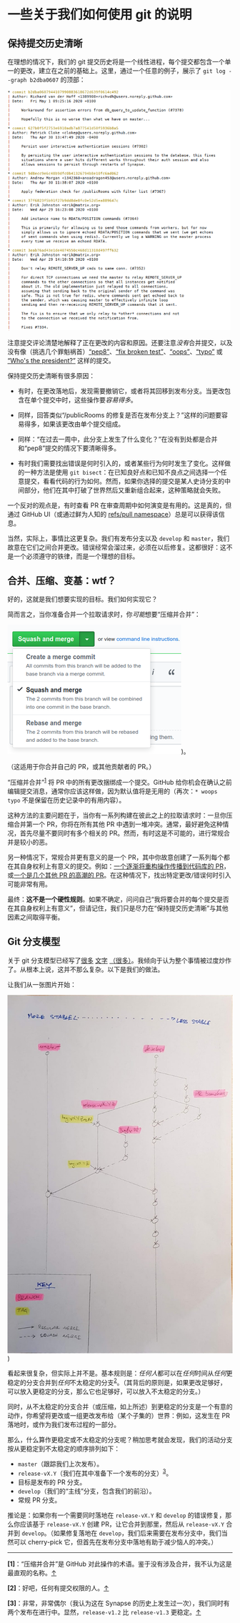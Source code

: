 ﻿一些关于我们如何使用 git 的说明
============================

保持提交历史清晰
-----------------------------------

在理想的情况下，我们的 git 提交历史将是一个线性进程，每个提交都包含一个单一的更改，建立在之前的基础上。这里，通过一个任意的例子，展示了 `git log --graph b2dba0607` 的顶部：

<img src="img/git/clean.png" alt="clean git graph" width="500px">

注意提交评论清楚地解释了正在更改的内容和原因。还要注意*没有*合并提交，以及没有像（挑选几个罪魁祸首）[“pep8”](https://github.com/element-hq/synapse/commit/84691da6c)、[“fix broken test”](https://github.com/element-hq/synapse/commit/474810d9d)、[“oops”](https://github.com/element-hq/synapse/commit/c9d72e457)、[“typo”](https://github.com/element-hq/synapse/commit/836358823) 或 [“Who's the president?”](https://github.com/element-hq/synapse/commit/707374d5d) 这样的提交。

保持提交历史清晰有很多原因：

 * 有时，在更改落地后，发现需要撤销它，或者将其回移到发布分支。当更改包含在单个提交中时，这些操作要*容易得多*。

 * 同样，回答类似“/publicRooms 的修复是否在发布分支上？”这样的问题要容易得多，如果该更改由单个提交组成。

 * 同样：“在过去一周中，此分支上发生了什么变化？”在没有到处都是合并和“pep8”提交的情况下要清晰得多。

 * 有时我们需要找出错误是何时引入的，或者某些行为何时发生了变化。这样做的一种方法是使用 `git bisect`：在已知良好点和已知不良点之间选择一个任意提交，看看代码的行为如何。然而，如果你选择的提交是某人史诗分支的中间部分，他们在其中打破了世界然后又重新组合起来，这种策略就会失败。

一个反对的观点是，有时查看 PR 在审查周期中如何演变是有用的。这是真的，但通过 GitHub UI（或通过鲜为人知的 [refs/pull namespace](https://help.github.com/en/github/collaborating-with-issues-and-pull-requests/checking-out-pull-requests-locally)）总是可以获得该信息。

当然，实际上，事情比这更复杂。我们有发布分支以及 `develop` 和 `master`，我们故意在它们之间合并更改。错误经常会溜过来，必须在以后修复。这都很好：这不是一个必须遵守的铁律，而是一个理想的目标。

合并、压缩、变基：wtf？
-------------------------------

好的，这就是我们想要实现的目标。我们如何实现它？

简而言之，当你准备合并一个拉取请求时，你*可能*想要“压缩并合并”：

![squash and merge](Synapse%20Docs%20-%20中文/开发/img/git/squash.png))。

（这适用于你合并自己的 PR，或其他贡献者的 PR。）

“压缩并合并”<sup id="a1">[1](#f1)</sup> 将 PR 中的所有更改捆绑成一个提交。GitHub 给你机会在确认之前编辑提交消息，通常你应该这样做，因为默认值将是无用的（再次：`* woops typo` 不是保留在历史记录中的有用内容）。

这种方法的主要问题在于，当你有一系列构建在彼此之上的拉取请求时：一旦你压缩合并第一个 PR，你将在所有其他 PR 中遇到一堆冲突。通常，最好避免这种情况，首先尽量不要同时有多个相关的 PR。然而，有时这是不可能的，进行常规合并是较小的恶。

另一种情况下，常规合并更有意义的是一个 PR，其中你故意创建了一系列每个都在其自身权利上有意义的提交。例如：[一个逐渐将重构操作传播到代码库的 PR](https://github.com/matrix-org/synapse/pull/6837)，或[一个是几个其他 PR 的高潮的 PR](https://github.com/matrix-org/synapse/pull/5987)。在这种情况下，找出特定更改/错误何时引入可能非常有用。

最终：**这不是一个硬性规则**。如果不确定，问问自己“我将要合并的每个提交是否在其自身权利上有意义”，但请记住，我们只是尽力在“保持提交历史清晰”与其他因素之间取得平衡。

Git 分支模型
-------------------

关于 git 分支模型已经写了[很多](https://nvie.com/posts/a-successful-git-branching-model/)
[文字](http://scottchacon.com/2011/08/31/github-flow.html)
[（很多）](https://www.endoflineblog.com/gitflow-considered-harmful)。我倾向于认为整个事情被过度炒作了。从根本上说，这并不那么复杂。以下是我们的做法。

让我们从一张图片开始：

![branching model](Synapse%20Docs%20-%20中文/开发/img/git/branches.jpg))

看起来很复杂，但实际上并不是。基本规则是：*任何人*都可以在*任何*时间从*任何*更稳定的分支合并到*任何*不太稳定的分支<sup id="a2">[2](#f2)</sup>。（其背后的原则是，如果更改足够好，可以放入更稳定的分支，那么它也足够好，可以放入不太稳定的分支。）

同时，从不太稳定的分支合并（或压缩，如上所述）到更稳定的分支是一个有意的动作，你希望将更改或一组更改发布给（某个子集的）世界：例如，这发生在 PR 落地时，或作为我们发布过程的一部分。

那么，什么算作更稳定或不太稳定的分支呢？稍加思考就会发现，我们的活动分支按从更稳定到不太稳定的顺序排列如下：

 * `master`（跟踪我们上次发布）。
 * `release-vX.Y`（我们在其中准备下一个发布的分支）<sup id="a3">[3](#f3)</sup>。
 * 目标是发布的 PR 分支。
 * `develop`（我们的“主线”分支，包含我们的前沿）。
 * 常规 PR 分支。

推论是：如果你有一个需要同时落地在 `release-vX.Y` 和 `develop` 的错误修复，那么你应该基于 `release-vX.Y` 创建 PR，让它合并到那里，然后从 `release-vX.Y` 合并到 `develop`。（如果修复落地在 `develop`，我们后来需要在发布分支中，我们当然可以 cherry-pick 它，但首先在发布分支中落地有助于减少恼人的冲突。）

---

<b id="f1">[1]</b>：“压缩并合并”是 GitHub 对此操作的术语。鉴于没有涉及合并，我不认为这是最直观的名称。[↑](#a1)

<b id="f2">[2]</b>：好吧，任何有提交权限的人。[↑](#a2)

<b id="f3">[3]</b>：非常，非常偶尔（我认为这在 Synapse 的历史上发生过一次），我们同时有两个发布在进行中。显然，`release-v1.2` 比 `release-v1.3` 更稳定。[↑](#a3)